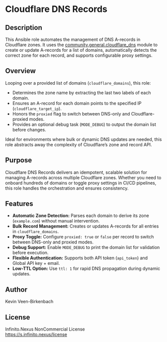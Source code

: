 # Cloudflare DNS Records

## Description

This Ansible role automates the management of DNS A-records in Cloudflare zones. It uses the [community.general.cloudflare_dns](https://docs.ansible.com/ansible/latest/collections/community/general/cloudflare_dns_module.html) module to create or update A-records for a list of domains, automatically detects the correct zone for each record, and supports configurable proxy settings.

## Overview

Looping over a provided list of domains (`cloudflare_domains`), this role:
- Determines the zone name by extracting the last two labels of each domain.
- Ensures an A-record for each domain points to the specified IP (`cloudflare_target_ip`).
- Honors the `proxied` flag to switch between DNS-only and Cloudflare-proxied modes.
- Provides an optional debug task (`MODE_DEBUG`) to output the domain list before changes.

Ideal for environments where bulk or dynamic DNS updates are needed, this role abstracts away the complexity of Cloudflare’s zone and record API.

## Purpose

Cloudflare DNS Records delivers an idempotent, scalable solution for managing A-records across multiple Cloudflare zones. Whether you need to onboard hundreds of domains or toggle proxy settings in CI/CD pipelines, this role handles the orchestration and ensures consistency.

## Features

- **Automatic Zone Detection:** Parses each domain to derive its zone (`example.com`) without manual intervention.  
- **Bulk Record Management:** Creates or updates A-records for all entries in `cloudflare_domains`.  
- **Proxy Toggle:** Configure `proxied: true` or `false` per record to switch between DNS-only and proxied modes.  
- **Debug Support:** Enable `MODE_DEBUG` to print the domain list for validation before execution.  
- **Flexible Authentication:** Supports both API token (`api_token`) and Global API key + email.  
- **Low-TTL Option:** Use `ttl: 1` for rapid DNS propagation during dynamic updates.

## Author

Kevin Veen-Birkenbach

## License

Infinito.Nexus NonCommercial License  
<https://s.infinito.nexus/license>